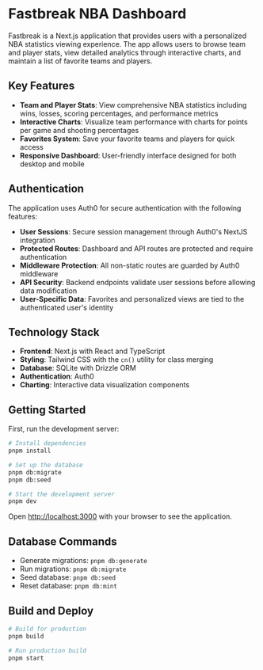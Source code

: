 # Fastbreak NBA Dashboard

Fastbreak is a Next.js application that provides users with a personalized NBA statistics viewing experience. The app allows users to browse team and player stats, view detailed analytics through interactive charts, and maintain a list of favorite teams and players.

## Key Features

- **Team and Player Stats**: View comprehensive NBA statistics including wins, losses, scoring percentages, and performance metrics
- **Interactive Charts**: Visualize team performance with charts for points per game and shooting percentages
- **Favorites System**: Save your favorite teams and players for quick access
- **Responsive Dashboard**: User-friendly interface designed for both desktop and mobile

## Authentication

The application uses Auth0 for secure authentication with the following features:

- **User Sessions**: Secure session management through Auth0's NextJS integration
- **Protected Routes**: Dashboard and API routes are protected and require authentication
- **Middleware Protection**: All non-static routes are guarded by Auth0 middleware
- **API Security**: Backend endpoints validate user sessions before allowing data modification
- **User-Specific Data**: Favorites and personalized views are tied to the authenticated user's identity

## Technology Stack

- **Frontend**: Next.js with React and TypeScript
- **Styling**: Tailwind CSS with the `cn()` utility for class merging
- **Database**: SQLite with Drizzle ORM
- **Authentication**: Auth0
- **Charting**: Interactive data visualization components

## Getting Started

First, run the development server:

```bash
# Install dependencies
pnpm install

# Set up the database
pnpm db:migrate
pnpm db:seed

# Start the development server
pnpm dev
```

Open [http://localhost:3000](http://localhost:3000) with your browser to see the application.

## Database Commands

- Generate migrations: `pnpm db:generate`
- Run migrations: `pnpm db:migrate`
- Seed database: `pnpm db:seed`
- Reset database: `pnpm db:mint`

## Build and Deploy

```bash
# Build for production
pnpm build

# Run production build
pnpm start
```